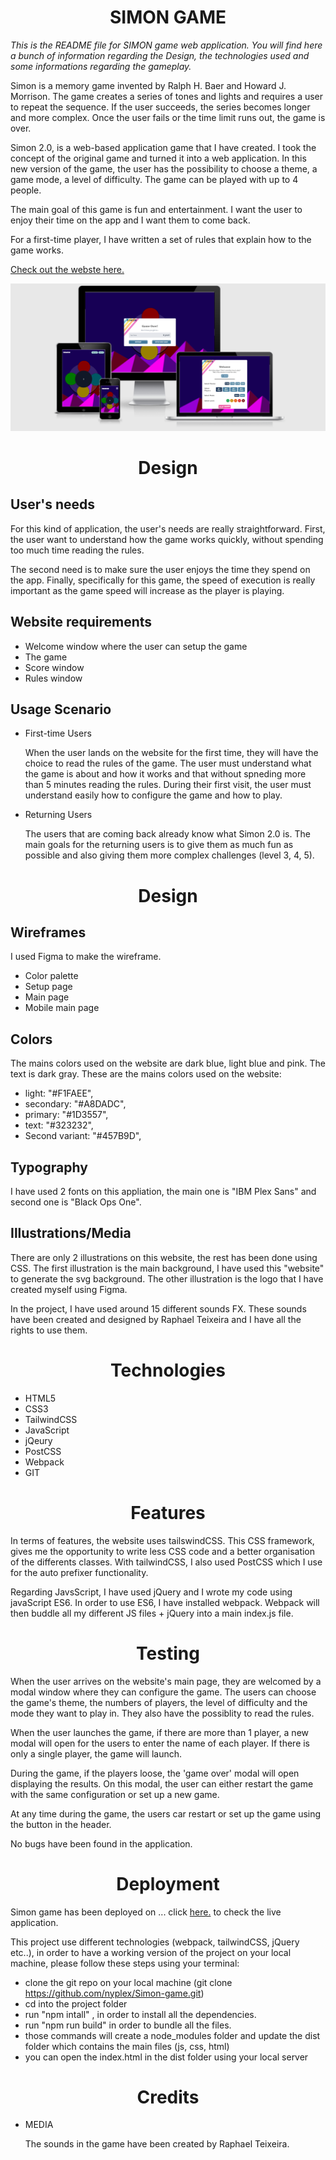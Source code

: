 
<h1 align="center">SIMON GAME</h1>

*This is the README file for SIMON game web application. You will find here a bunch of information regarding the Design, the technologies used and some informations regarding the gameplay.*

Simon is a memory game invented by Ralph H. Baer and Howard J. Morrison. The game creates a series of tones and lights and requires a user to repeat the sequence. If the user succeeds, the series becomes longer and more complex. Once the user fails or the time limit runs out, the game is over. 

Simon 2.0, is a web-based application game that I have created. I took the concept of the original game and turned it into a web application. In this new version of the game, the user has the possibility to choose a theme, a game mode, a level of difficulty. The game can be played with up to 4 people. 

The main goal of this game is fun and entertainment. I want the user to enjoy their time on the app and I want them to come back.

For a first-time player, I have written a set of rules that explain how to the game works.


[Check out the webste here.](https://travelling-potatoes.fr/dist)

![alt text](responsiveSimon.png)


<h1 align="center">Design</h1>


## User's needs

For this kind of application, the user's needs are really straightforward. First, the user want to understand how the game works quickly, without spending too much time reading the rules. 

The second need is to make sure the user enjoys the time they spend on the app. Finally, specifically for this game, the speed of execution is really important as the game speed will increase as the player is playing. 
        

## Website requirements
        
- Welcome window where the user can setup the game
- The game
- Score window
- Rules window



## Usage Scenario
        
- First-time Users

    When the user lands on the website for the first time, they will have the choice to read the rules of the game. The user must understand what the game is about and how it works and that without spneding more than 5 minutes reading the rules. During their first visit, the user must understand easily how to configure the game and how to play. 

- Returning Users
  
    The users that are coming back already know what Simon 2.0 is. The main goals for the returning users is to give them as much fun as possible and also giving them more complex challenges (level 3, 4, 5).


<h1 align="center">Design</h1>

## Wireframes

I used Figma to make the wireframe. 
  - Color palette
  - Setup page
  - Main page
  - Mobile main page

## Colors

The mains colors used on the website are dark blue, light blue and pink. The text is dark gray. 
These are the mains colors used on the website:

  - light: "#F1FAEE",
  - secondary: "#A8DADC",
  - primary: "#1D3557",
  - text: "#323232",
  - Second variant: "#457B9D",

## Typography

I have used 2 fonts on this appliation, the main one is "IBM Plex Sans" and second one is "Black Ops One".

## Illustrations/Media

There are only 2 illustrations on this website, the rest has been done using CSS. 
The first illustration is the main background, I have used this "website" to generate the svg background. The other illustration is the logo that I have created myself using Figma. 

In the project, I have used around 15 different sounds FX. These sounds have been created and designed by Raphael Teixeira and I have all the rights to use them.

<h1 align="center">Technologies</h1>

- HTML5
- CSS3
- TailwindCSS
- JavaScript
- jQeury
- PostCSS
- Webpack
- GIT


<h1 align="center">Features</h1>

In terms of features, the website uses tailswindCSS. This CSS framework, gives me the opportunity to write less CSS code and a better organisation of the differents classes. With tailwindCSS, I also used PostCSS which I use for the auto prefixer functionality. 

Regarding JavsScript, I have used jQuery and I wrote my code using javaScript ES6. In order to use ES6, I have installed webpack. 
Webpack will then buddle all my different JS files + jQuery into a main index.js file.


<h1 align="center">Testing</h1>

When the user arrives on the website's main page, they are welcomed by a modal window where they can configure the game. The users can choose the game's theme, the numbers of players, the level of difficulty and the mode they want to play in. They also have the possiblity to read the rules. 

When the user launches the game, if there are more than 1 player, a new modal will open for the users to enter the name of each player. If there is only a single player, the game will launch. 

During the game, if the players loose, the 'game over' modal will open displaying the results. On this modal, the user can either restart the game with the same configuration or set up a new game.

At any time during the game, the users car restart or set up the game using the button in the header. 

No bugs have been found in the application. 
 

<h1 align="center">Deployment</h1>

Simon game has been deployed on ... click [here.](https://travelling-potatoes.fr/dist) to check the live application.

This project use different technologies (webpack, tailwindCSS, jQuery etc..), in order to have a working version of the project on your local machine, please follow these steps using your terminal:

- clone the git repo on your local machine (git clone https://github.com/nyplex/Simon-game.git)
- cd into the project folder
- run "npm intall" , in order to install all the dependencies. 
- run "npm run build" in order to bundle all the files.
- those commands will create a node_modules folder and update the dist folder which contains the main files (js, css, html)
- you can open the index.html in the dist folder using your local server 


<h1 align="center">Credits</h1>


- MEDIA

    The sounds in the game have been created by Raphael Teixeira.

  
    

